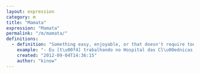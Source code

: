 ```yaml
---
layout: expression
category: m
title: "Mamata"
expression: "Mamata"
permalink: "/m/mamata/"
definitions:
  - definition: "Something easy, enjoyable, or that doesn't require too much effort from you."
    example: "- Eu [t\u00f4] trabalhando no Hospital das Cl\u00ednicas, entro \u00e0s 13 e saio `as 19.\n- [P\u00f4], mamata hein?"
    created: "2012-09-04T14:36:15"
    author: "kinow"
---
```

